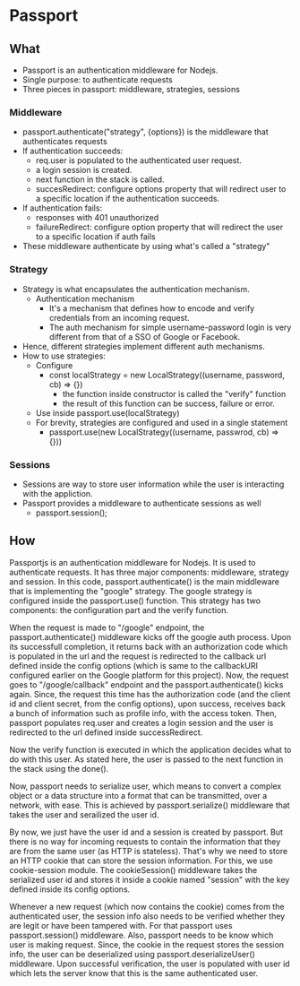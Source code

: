 # Passport

## What

- Passport is an authentication middleware for Nodejs.
- Single purpose: to authenticate requests
- Three pieces in passport: middleware, strategies, sessions

### Middleware

- passport.authenticate("strategy", {options}) is the middleware that authenticates requests
- If authentication succeeds:
  - req.user is populated to the authenticated user request.
  - a login session is created.
  - next function in the stack is called.
  - succesRedirect: configure options property that will redirect user to a specific location if the authentication succeeds.
- If authentication fails:
  - responses with 401 unauthorized
  - failureRedirect: configure option property that will redirect the user to a specific location if auth fails
- These middleware authenticate by using what's called a "strategy"

### Strategy

- Strategy is what encapsulates the authentication mechanism.
  - Authentication mechanism
    - It's a mechanism that defines how to encode and verify credentials from an incoming request.
    - The auth mechanism for simple username-password login is very different from that of a SSO of Google or Facebook.
- Hence, different strategies implement different auth mechanisms.
- How to use strategies:
  - Configure
    - const localStrategy = new LocalStrategy((username, password, cb) => {})
      - the function inside constructor is called the "verify" function
      - the result of this function can be success, failure or error.
  - Use inside passport.use(localStrategy)
  - For brevity, strategies are configured and used in a single statement
    - passport.use(new LocalStrategy((username, passwrod, cb) => {}))

### Sessions

- Sessions are way to store user information while the user is interacting with the appliction.
- Passport provides a middleware to authenticate sessions as well
  - passport.session();

## How

Passportjs is an authentication middleware for Nodejs. It is used to authenticate requests. It has three major components: middleware, strategy and session. In this code, passport.authenticate() is the main middleware that is implementing the "google" strategy. The google strategy is configured inside the passport.use() function. This strategy has two components: the configuration part and the verify function.

When the request is made to "/google" endpoint, the passport.authenticate() middleware kicks off the google auth process. Upon its successfull completion, it returns back with an authorization code which is populated in the url and the request is redirected to the callback url defined inside the config options (which is same to the callbackURI configured earlier on the Google platform for this project). Now, the request goes to "/google/callback" endpoint and the passport.authenticate() kicks again. Since, the request this time has the authorization code (and the client id and client secret, from the config options), upon success, receives back a bunch of information such as profile info, with the access token. Then, passport populates req.user and creates a login session and the user is redirected to the url defined inside successRedirect.

Now the verify function is executed in which the application decides what to do with this user. As stated here, the user is passed to the next function in the stack using the done().

Now, passport needs to serialize user, which means to convert a complex object or a data structure into a format that can be transmitted, over a network, with ease. This is achieved by passport.serialize() middleware that takes the user and serailized the user id.

By now, we just have the user id and a session is created by passport. But there is no way for incoming requests to contain the information that they are from the same user (as HTTP is stateless). That's why we need to store an HTTP cookie that can store the session information. For this, we use cookie-session module. The cookieSession() middleware takes the serialized user id and stores it inside a cookie named "session" with the key defined inside its config options.

Whenever a new request (which now contains the cookie) comes from the authenticated user, the session info also needs to be verified whether they are legit or have been tampered with. For that passport uses passport.session() middleware.
Also, passport needs to be know which user is making request. Since, the cookie in the request stores the session info, the user can be deserialized using passport.deserializeUser() middleware.
Upon successful verification, the user is populated with user id which lets the server know that this is the same authenticated user.
